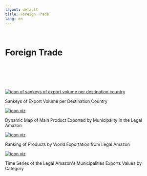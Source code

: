```yaml
---
layout: default
title: Foreign Trade
lang: en
---
```


<link rel="stylesheet" href="style.css">

<br>

<h1 class="title-about">Foreign Trade</h1>

<br>
<br>
<br>
<br>
<br>

<div class="imagens-container">
   <div class="icone-bloco">
    <a href="{{ site.baseurl }}/en/viz/sankey-do-volume-de-exportacao-da-amazonia-por-pais-de-destino" target="_blank" rel="noopener noreferrer">
      <img src="{{ site.baseurl }}/assets/img/icons_viz/icon_sankey_exp.jpg" alt="icon of sankeys of export volume per destination country">
    </a><br>
    <p>Sankeys of Export Volume per Destination Country</p>
   </div>
   
   <div class="icone-bloco">
    <a href="{{ site.baseurl }}/en/viz/mapa-principais-produtos-exportados" target="_blank" rel="noopener noreferrer">
      <img src="{{ site.baseurl }}/assets/img/icons_viz/icon_mapa_prod_exp.png" alt="icon viz">
    </a><br>
    <p>Dynamic Map of Main Product Exported by Municipality in the Legal Amazon</p>
   </div>
   
   <div class="icone-bloco">
    <a href="{{ site.baseurl }}/en/viz/ranking-prop-exportacoes-mundiais-amazonia" target="_blank" rel="noopener noreferrer">
      <img src="{{ site.baseurl }}/assets/img/icons_viz/no_image" alt="icon viz">
    </a><br>
    <p>Ranking of Products by World Exportation from Legal Amazon</p>
   </div>
   
   <div class="icone-bloco">
    <a href="{{ site.baseurl }}/en/viz/series-temporais-exportacao-sh2" target="_blank" rel="noopener noreferrer">
      <img src="{{ site.baseurl }}/assets/img/icons_viz/no_image" alt="icon viz">
    </a><br>
    <p>Time Series of the Legal Amazon's Municipalities Exports Values by Category</p>
   </div>
   
</div>

<br>
<br>
<br>
<br>
